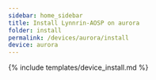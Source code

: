 ```yaml
---
sidebar: home_sidebar
title: Install Lynnrin-AOSP on aurora
folder: install
permalink: /devices/aurora/install
device: aurora
---
```

{% include templates/device_install.md %}
